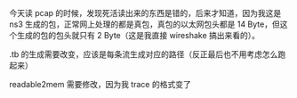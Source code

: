 今天读 pcap 的时候，发现死活读出来的东西是错的，后来才知道，因为我这是 ns3 生成的包，正常网上处理的都是真包，真包的以太网包头都是 14 Byte，但这个生成的包的包头就只有 2 Byte（这是我直接 wireshake 搞出来看的）。

.tb 的生成需要改变，应该是每条流生成对应的路径（反正最后也不用考虑怎么跑起来）

readable2mem 需要修改，因为我 trace 的格式变了